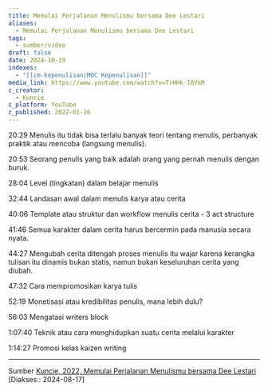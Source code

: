 ```yaml
---
title: Memulai Perjalanan Menulismu bersama Dee Lestari
aliases:
  - Memulai Perjalanan Menulismu bersama Dee Lestari
tags:
  - sumber/video
draft: false
date: 2024-10-19
indexes:
  - "[[cm-kepenulisan|MOC Kepenulisan]]"
media_link: https://www.youtube.com/watch?v=TrHHk-I8YkM
c_creator:
  - Kuncie
c_platform: YouTube
c_published: 2022-01-26
---
```

20:29
Menulis itu tidak bisa terlalu banyak teori tentang menulis, perbanyak praktik atau mencoba (langsung menulis).

20:53
Seorang penulis yang baik adalah orang yang pernah menulis dengan buruk.

28:04
Level (tingkatan) dalam belajar menulis

32:44
Landasan awal dalam menulis karya atau cerita

40:06
Template atau struktur dan workflow menulis cerita - 3 act structure

41:46
Semua karakter dalam cerita harus bercermin pada manusia secara nyata.

44:27
Mengubah cerita ditengah proses menulis itu wajar karena kerangka tulisan itu dinamis bukan statis, namun bukan keseluruhan cerita yang diubah.

47:32
Cara mempromosikan karya tulis

52:19
Monetisasi atau kredibilitas penulis, mana lebih dulu?

56:03
Mengatasi writers block

1:07:40
Teknik atau cara menghidupkan suatu cerita melalui karakter

1:14:27
Promosi kelas kaizen writing



---
Sumber [Kuncie, 2022, Memulai Perjalanan Menulismu bersama Dee Lestari](https://www.youtube.com/watch?v=TrHHk-I8YkM) [Diakses:: 2024-08-17]